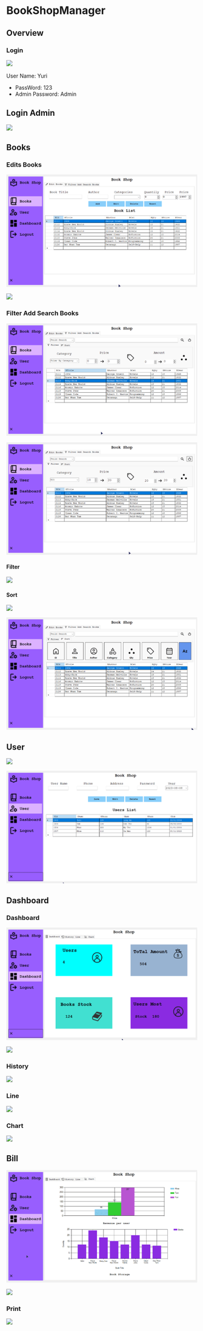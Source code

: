 # BookShopManager

## Overview

### Login

![](./OverView/2023-11-08-11-13-57-image.png)

User Name: Yuri

- PassWord: 123
- Admin Password: Admin

## Login Admin

![](./OverView/2023-11-08-11-14-25-image.png)

## Books

### Edits Books

![BookShopManager_KpLYLJtWjc.gif](./OverView/BookShopManager_KpLYLJtWjc.gif)

![](./OverView/2023-11-08-11-14-47-image.png)

### Filter Add Search Books

![BookShopManager_ufEKttWSCM.gif](./OverView/BookShopManager_ufEKttWSCM.gif)

![BookShopManager_tfGbi0mHZ7.gif](./OverView/BookShopManager_tfGbi0mHZ7.gif)

#### Filter

![](./OverView/2023-11-08-11-15-53-image.png)

#### Sort

![](./OverView/2023-11-08-11-16-26-image.png)

![BookShopManager_yWou7qKKJB.gif](./OverView/BookShopManager_yWou7qKKJB.gif)

## User

![](C:\Users\Asus\AppData\Roaming\marktext\images\2023-11-08-11-16-58-image.png)

![BookShopManager_iZaS69uVmu.gif](./OverView/BookShopManager_iZaS69uVmu.gif)

## Dashboard

### Dashboard

![BookShopManager_vIP0bsEBc0.gif](./OverView/BookShopManager_vIP0bsEBc0.gif)

![](./OverView/2023-11-08-11-17-33-image.png)

### History

![](./OverView/2023-11-08-11-18-20-image.png)

### Line

![](./OverView/2023-11-08-11-18-36-image.png)

### Chart

![](./OverView/2023-11-08-11-18-52-image.png)

## Bill

![BookShopManager_1U79ZIrwV8.gif](./OverView/BookShopManager_1U79ZIrwV8.gif)

![](./OverView/2023-11-08-11-19-33-image.png)

### Print

![](./OverView/2023-11-08-11-20-11-image.png)
